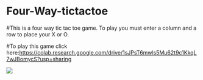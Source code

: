 # Four-Way-tictactoe

#This is a four way tic tac toe game. To play you must enter a column and a row to place your X or O.


#To play this game click here:https://colab.research.google.com/drive/1sJPsT6mwls5Mu62t9c1KkqL7wJBomycS?usp=sharing

<img src="https://angel.co/cdn-cgi/image/width=207,height=132,format=auto,fit=scale-down/https://s3.amazonaws.com/poly-screenshots.angel.co/Project/91/1277277/12ba6a96f924ec20c503b3c804d38c84-original.PNG"/>
